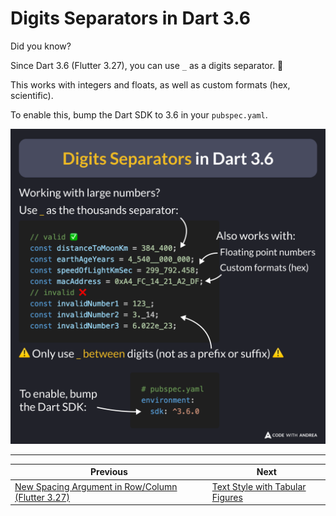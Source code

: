 # Digits Separators in Dart 3.6

Did you know?

Since Dart 3.6 (Flutter 3.27), you can use `_` as a digits separator. 🎯

This works with integers and floats, as well as custom formats (hex, scientific).

To enable this, bump the Dart SDK to 3.6 in your `pubspec.yaml`.

![](217.png)

<!--

// valid ✅
const distanceToMoonKm = 384_400;
const earthAgeYears = 4_540__000_000;
const speedOfLightKmSec = 299_792.458;
const macAddress = 0xA4_FC_14_21_A2_DF;
// invalid ❌
const invalidNumber1 = 123_;
const invalidNumber2 = 3._14;
const invalidNumber3 = 6.022e_23;

-->

---

| Previous | Next |
| -------- | ---- |
| [New Spacing Argument in Row/Column (Flutter 3.27)](../0216-spacing-row-column/index.md) | [Text Style with Tabular Figures](../0218-text-style-tabular-figures/index.md) |


<!-- TWITTER|https://x.com/biz84/status/1867505284002000962 -->
<!-- LINKEDIN|https://www.linkedin.com/posts/andreabizzotto_did-you-know-since-dart-36-flutter-327-activity-7273271119049068544-gQuB -->
<!-- BLUESKY|https://bsky.app/profile/codewithandrea.com/post/3ld6ioxq5x22f -->
